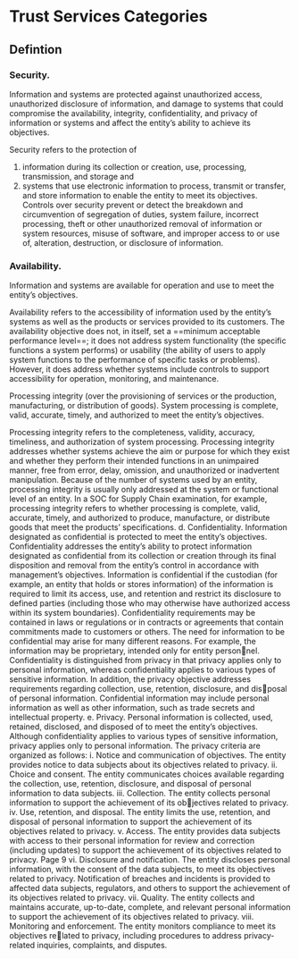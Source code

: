 # Trust Services Categories 

## Defintion

### Security. 

Information and systems are protected against unauthorized access, unauthorized disclosure of information, and damage to systems that could compromise the availability, integrity, 
confidentiality, and privacy of information or systems and affect the entity’s ability to achieve its objectives. 

Security refers to the protection of 

1. information during its collection or creation, use, processing, transmission, and storage and 
2. systems that use electronic information to process, transmit or transfer, and store information to enable the entity to meet its objectives. Controls over security prevent or detect the breakdown and circumvention of segregation of duties, system failure, incorrect processing, theft or other unauthorized removal of information or system resources, misuse of software, and improper access to or use of, alteration, destruction, or disclosure of information. 

### Availability. 

Information and systems are available for operation and use to meet the entity’s objectives. 

Availability refers to the accessibility of information used by the entity’s systems as well as the products or services provided to its customers. The availability objective does not, in itself, set a ==minimum acceptable performance level==; it does not address system functionality (the specific 
functions a system performs) or usability (the ability of users to apply system functions to the 
performance of specific tasks or problems). However, it does address whether systems include 
controls to support accessibility for operation, monitoring, and maintenance. 

Processing integrity (over the provisioning of services or the production, manufacturing, or distribution of goods).
System processing is complete, valid, accurate, timely, and authorized to meet the entity’s objectives. 

Processing integrity refers to the completeness, validity, accuracy, timeliness, and authorization 
of system processing. Processing integrity addresses whether systems achieve the aim or purpose 
for which they exist and whether they perform their intended functions in an unimpaired manner, 
free from error, delay, omission, and unauthorized or inadvertent manipulation. Because of the 
number of systems used by an entity, processing integrity is usually only addressed at the system 
or functional level of an entity. In a SOC for Supply Chain examination, for example, processing 
integrity refers to whether processing is complete, valid, accurate, timely, and authorized to produce, manufacture, or distribute goods that meet the products’ specifications. 
d. Confidentiality. Information designated as confidential is protected to meet the entity’s objectives. 
Confidentiality addresses the entity’s ability to protect information designated as confidential 
from its collection or creation through its final disposition and removal from the entity’s control 
in accordance with management’s objectives. Information is confidential if the custodian (for 
example, an entity that holds or stores information) of the information is required to limit its access, use, and retention and restrict its disclosure to defined parties (including those who may 
otherwise have authorized access within its system boundaries). Confidentiality requirements 
may be contained in laws or regulations or in contracts or agreements that contain commitments 
made to customers or others. The need for information to be confidential may arise for many different reasons. For example, the information may be proprietary, intended only for entity personnel. 
Confidentiality is distinguished from privacy in that privacy applies only to personal information, whereas confidentiality applies to various types of sensitive information. In addition, the 
privacy objective addresses requirements regarding collection, use, retention, disclosure, and disposal of personal information. Confidential information may include personal information as 
well as other information, such as trade secrets and intellectual property. 
e. Privacy. Personal information is collected, used, retained, disclosed, and disposed of to meet the 
entity’s objectives. 
Although confidentiality applies to various types of sensitive information, privacy applies only to 
personal information. 
The privacy criteria are organized as follows: 
i. Notice and communication of objectives. The entity provides notice to data subjects about 
its objectives related to privacy. 
ii. Choice and consent. The entity communicates choices available regarding the collection, 
use, retention, disclosure, and disposal of personal information to data subjects. 
iii. Collection. The entity collects personal information to support the achievement of its objectives related to privacy. 
iv. Use, retention, and disposal. The entity limits the use, retention, and disposal of personal 
information to support the achievement of its objectives related to privacy. 
v. Access. The entity provides data subjects with access to their personal information for 
review and correction (including updates) to support the achievement of its objectives 
related to privacy. 
Page 9 
vi. Disclosure and notification. The entity discloses personal information, with the consent 
of the data subjects, to meet its objectives related to privacy. Notification of breaches and 
incidents is provided to affected data subjects, regulators, and others to support the 
achievement of its objectives related to privacy. 
vii. Quality. The entity collects and maintains accurate, up-to-date, complete, and relevant 
personal information to support the achievement of its objectives related to privacy. 
viii. Monitoring and enforcement. The entity monitors compliance to meet its objectives related to privacy, including procedures to address privacy-related inquiries, complaints, 
and disputes. 
